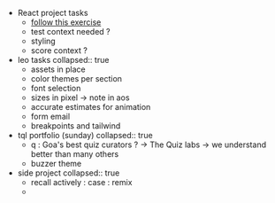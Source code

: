 - React project tasks
	- [follow this exercise](https://ui.dev/c/react-query/practice-your-first-query)
	- test context needed ?
	- styling
	- score context ?
- leo tasks
  collapsed:: true
	- assets in place
	- color themes per section
	- font selection
	- sizes in pixel -> note in aos
	- accurate estimates for animation
	- form email
	- breakpoints and tailwind
- tql portfolio (sunday)
  collapsed:: true
	- q : Goa's best quiz curators ? -> The Quiz labs -> we understand better than many others
	- buzzer theme
- side project
  collapsed:: true
	- recall actively : case : remix
	-